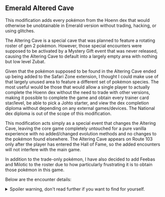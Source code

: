 ## Emerald Altered Cave

This modification adds every pokémon from the Hoenn dex that would otherwise be unobtainable in Emerald version without trading, hacking, or using glitches.

The Altering Cave is a special cave that was planned to feature a rotating roster of gen 2 pokémon. However, those special encounters were supposed to be activated by a Mystery Gift event that was never released, causing the Altering Cave to default into a largely empty area with nothing but low level Zubat.

Given that the pokémon supposed to be found in the Altering Cave ended up being added to the Safari Zone extension, I thought I could make use of that largely unused area to feature a different set of pokémon species. The most useful would be those that would allow a single player to actually complete the Hoenn dex without the need to trade with other versions, making it possible to complete the game and obtain every trainer card star/level, be able to pick a Johto starter, and view the dex completion diploma without depending on any external games/devices. The National dex diploma is out of the scope of this modification.

This modification acts simply as a special event that changes the Altering Cave, leaving the core game completely untouched for a pure vanilla experience with no added/changed evolution methods and no changes to the pokémon found elsewhere. The Altering Cave appears on Route 103 only after the player has entered the Hall of Fame, so the added encounters will not interfere with the main game.

In addition to the trade-only pokémon, I have also decided to add Feebas and Milotic to the roster due to how particularly frustrating it is to obtain those pokémon in this game.

Below are the encounter details:
<details>
  <summary>Spoiler warning, don't read further if you want to find for yourself.</summary>

  * Walking:
    * Lunatone - 30%
    * Roselia - 20%
    * Meditite - 20%
    * Zangoose - 10%
    * Machamp - 5%
    * Alakazam - 5%
    * Grovyle - 5%
    * Combusken - 5%
        
  * Rock Smash rocks:
    * Golem
    
  * Surf:
    * Surskit - 70%
    * Marshtomp - 30%
    
  * Old Rod:
    * Feebas
    
  * Good Rod:
    * Huntail - 40%
    * Gorebyss - 60%
    
  * Super Rod:
    * Kingdra - 60%
    * Milotic - 40%

  * Hidden Item: There is a hidden Moon Stone in one of the rocks. There are two pokémon species in the Hoenn dex that require a Moon Stone to evolve, however there is only one stone in the game, making one of the evolutions impossible to obtain without trading. This makes it possible to obtain the missing evolution at least once. The wild Lunatone also have a small chance of carrying a Moon Stone, making it possible to obtain further copies.
  
  * Item ball: there is an item ball that contains the Eon Ticket. Picking up the item activates the Southern Island event, allowing the player to travel to the island to obtain the missing Latios or Latias, depending on which one was picked as the roaming legendary.

</details>
